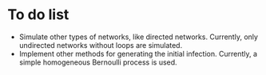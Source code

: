To do list
==========

+ Simulate other types of networks, like directed networks.  Currently, only
  undirected networks without loops are simulated.
+ Implement other methods for generating the initial infection.  Currently, a
  simple homogeneous Bernoulli process is used.
